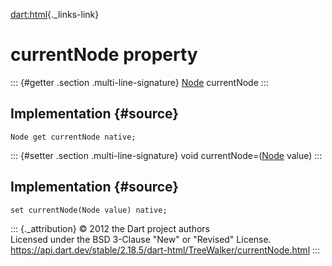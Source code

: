 [dart:html](../../dart-html/dart-html-library){._links-link}

currentNode property
====================

::: {#getter .section .multi-line-signature}
[Node](../node-class) currentNode
:::

Implementation {#source}
--------------

``` {.language-dart data-language="dart"}
Node get currentNode native;
```

::: {#setter .section .multi-line-signature}
void currentNode=([Node](../node-class) value)
:::

Implementation {#source}
--------------

``` {.language-dart data-language="dart"}
set currentNode(Node value) native;
```

::: {._attribution}
© 2012 the Dart project authors\
Licensed under the BSD 3-Clause \"New\" or \"Revised\" License.\
<https://api.dart.dev/stable/2.18.5/dart-html/TreeWalker/currentNode.html>
:::
